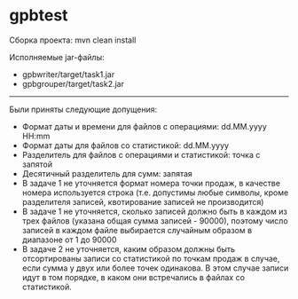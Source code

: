 # gpbtest

Сборка проекта: mvn clean install

Исполняемые jar-файлы:
- gpbwriter/target/task1.jar
- gpbgrouper/target/task2.jar

---

Были приняты следующие допущения:

- Формат даты и времени для файлов с операциями: dd.MM.yyyy HH:mm
- Формат даты для файлов со статистикой: dd.MM.yyyy
- Разделитель для файлов с операциями и статистикой: точка с запятой
- Десятичный разделитель для сумм: запятая
- В задаче 1 не уточняется формат номера точки продаж, в качестве номера используется строка (т.е. допустимы любые символы, кроме разделителя записей, квотирование записей не производится)
- В задаче 1 не уточняется, сколько записей должно быть в каждом из трех файлов (указана общая сумма записей - 90000), поэтому число записей в каждом файле выбирается случайным образом в диапазоне от 1 до 90000
- В задаче 2 не уточняется, каким образом должны быть отсортированы записи со статистикой по точкам продаж в случае, если сумма у двух или более точек одинакова. В этом случае записи идут в том порядке, в каком они встречались в файлах со статистикой.